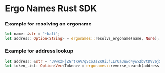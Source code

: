 # Ergo Names Rust SDK

### Example for resolving an ergoname

```rust
let name: &str = "~balb";
let address: Option<String> = ergonames::resolve_ergoname(name, None);
```

### Example for address lookup

```rust
let address: &str = "3WwKzFjZGrtKAV7qSCoJsZK9iJhLLrUa3uwd4yw52bVtDVv6j5TL";
let token_list: Option<Vec<Token>> = ergonames::reverse_search(address, None);
```